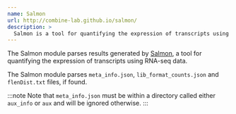 ```yaml
---
name: Salmon
url: http://combine-lab.github.io/salmon/
description: >
  Salmon is a tool for quantifying the expression of transcripts using RNA-seq data.
---
```


The Salmon module parses results generated by
[Salmon](http://combine-lab.github.io/salmon/),
a tool for quantifying the expression of transcripts using RNA-seq data.

The Salmon module parses `meta_info.json`, `lib_format_counts.json` and `flenDist.txt` files, if found.

:::note
Note that `meta_info.json` must be within a directory called either `aux_info` or `aux` and will be ignored otherwise.
:::
